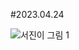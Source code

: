 #2023.04.24

![서진이 그림 1](https://user-images.githubusercontent.com/132584735/236403670-be2ccaa1-4328-4f7f-ad14-47bdda121bee.jpg)
